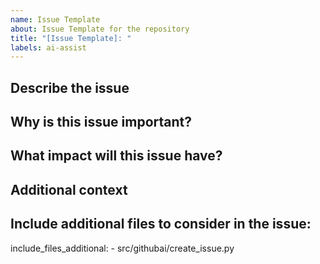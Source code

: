 ```yaml
---
name: Issue Template
about: Issue Template for the repository
title: "[Issue Template]: "
labels: ai-assist
---
```

<!-- template: issue_detail_template.md -->

## Describe the issue

## Why is this issue important?

## What impact will this issue have?

## Additional context

## Include additional files to consider in the issue:

include_files_additional:
    - src/githubai/create_issue.py